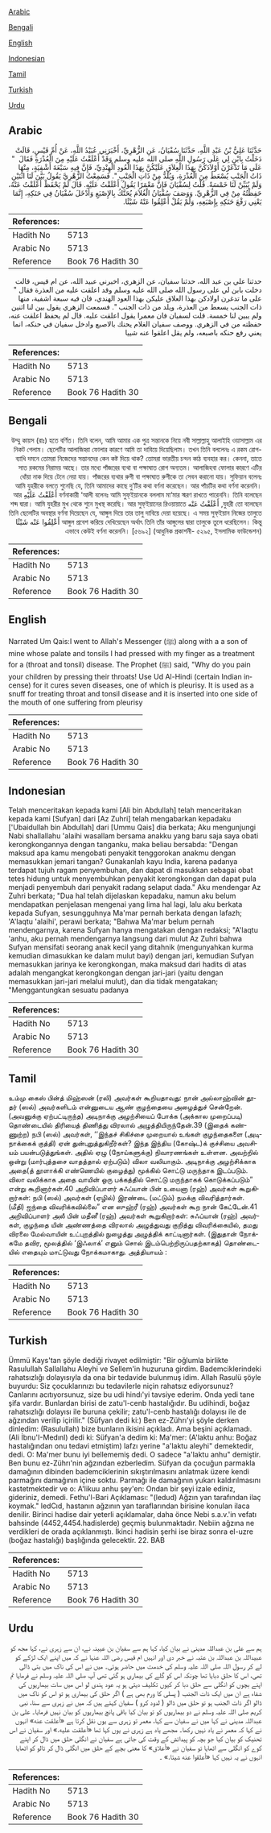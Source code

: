 [Arabic](#arabic)

[Bengali](#bengali)

[English](#english)

[Indonesian](#indonesian)

[Tamil](#tamil)

[Turkish](#turkish)

[Urdu](#urdu)

## Arabic


<div dir="rtl" lang="ar" style={{fontSize:'larger',backgroundColor:'#f8f9fa',padding:20}}>
حَدَّثَنَا عَلِيُّ بْنُ عَبْدِ اللَّهِ، حَدَّثَنَا سُفْيَانُ، عَنِ الزُّهْرِيِّ، أَخْبَرَنِي عُبَيْدُ اللَّهِ، عَنْ أُمِّ قَيْسٍ، قَالَتْ دَخَلْتُ بِابْنٍ لِي عَلَى رَسُولِ اللَّهِ صلى الله عليه وسلم وَقَدْ أَعْلَقْتُ عَلَيْهِ مِنَ الْعُذْرَةِ فَقَالَ ‏ "‏ عَلَى مَا تَدْغَرْنَ أَوْلاَدَكُنَّ بِهَذَا الْعِلاَقِ عَلَيْكُنَّ بِهَذَا الْعُودِ الْهِنْدِيِّ، فَإِنَّ فِيهِ سَبْعَةَ أَشْفِيَةٍ، مِنْهَا ذَاتُ الْجَنْبِ يُسْعَطُ مِنَ الْعُذْرَةِ، وَيُلَدُّ مِنْ ذَاتِ الْجَنْبِ ‏"‏‏.‏ فَسَمِعْتُ الزُّهْرِيَّ يَقُولُ بَيَّنَ لَنَا اثْنَيْنِ وَلَمْ يُبَيِّنْ لَنَا خَمْسَةً‏.‏ قُلْتُ لِسُفْيَانَ فَإِنَّ مَعْمَرًا يَقُولُ أَعْلَقْتُ عَلَيْهِ‏.‏ قَالَ لَمْ يَحْفَظْ أَعْلَقْتُ عَنْهُ، حَفِظْتُهُ مِنْ فِي الزُّهْرِيِّ‏.‏ وَوَصَفَ سُفْيَانُ الْغُلاَمَ يُحَنَّكُ بِالإِصْبَعِ وَأَدْخَلَ سُفْيَانُ فِي حَنَكِهِ، إِنَّمَا يَعْنِي رَفْعَ حَنَكِهِ بِإِصْبَعِهِ، وَلَمْ يَقُلْ أَعْلِقُوا عَنْهُ شَيْئًا‏.‏
</div>
<div style={{backgroundColor:'#f8f9fa',padding:20, marginBottom: 10}}><table> <thead> <tr> <th>References:</th> <th></th> </tr> </thead> <tbody><tr><td>Hadith No</td><td>5713</td></tr><tr><td>Arabic No</td><td>5713</td></tr><tr><td>Reference</td><td>Book 76 Hadith 30</td></tr></tbody></table></div>


<div dir="rtl" lang="ar" style={{fontSize:'larger',backgroundColor:'#f8f9fa',padding:20}}>
حدثنا علي بن عبد الله، حدثنا سفيان، عن الزهري، اخبرني عبيد الله، عن ام قيس، قالت دخلت بابن لي على رسول الله صلى الله عليه وسلم وقد اعلقت عليه من العذرة فقال " على ما تدغرن اولادكن بهذا العلاق عليكن بهذا العود الهندي، فان فيه سبعة اشفية، منها ذات الجنب يسعط من العذرة، ويلد من ذات الجنب ". فسمعت الزهري يقول بين لنا اثنين ولم يبين لنا خمسة. قلت لسفيان فان معمرا يقول اعلقت عليه. قال لم يحفظ اعلقت عنه، حفظته من في الزهري. ووصف سفيان الغلام يحنك بالاصبع وادخل سفيان في حنكه، انما يعني رفع حنكه باصبعه، ولم يقل اعلقوا عنه شييا
</div>
<div style={{backgroundColor:'#f8f9fa',padding:20, marginBottom: 10}}><table> <thead> <tr> <th>References:</th> <th></th> </tr> </thead> <tbody><tr><td>Hadith No</td><td>5713</td></tr><tr><td>Arabic No</td><td>5713</td></tr><tr><td>Reference</td><td>Book 76 Hadith 30</td></tr></tbody></table></div>

## Bengali


<div dir="rtl" lang="bn" style={{fontSize:'larger',backgroundColor:'#f8f9fa',padding:20}}>
উম্মু কায়স (রাঃ) হতে বর্ণিত। তিনি বলেন, আমি আমার এক পুত্র সন্তানকে নিয়ে নবী সাল্লাল্লাহু আলাইহি ওয়াসাল্লাম এর নিকট গেলাম। ছেলেটির আলাজিহ্বা ফোলার কারণে আমি তা দাবিয়ে দিয়েছিলাম। তখন তিনি বললেনঃ এ রকম রোগ-ব্যাধি দমনে তোমরা নিজেদের সন্তানদের কেন কষ্ট দিয়ে থাক? তোমরা ভারতীয় চন্দন কাঠ ব্যবহার কর। কেননা, তাতে সাত রকমের নিরাময় আছে। তার মধ্যে পাঁজরের ব্যথা বা পক্ষাঘাত রোগ অন্যতম। আলাজিহবা ফোলার কারণে এটির ধোঁয়া নাক দিয়ে টেনে নেয়া যায়। পাঁজরের ব্যথার রুগী বা পক্ষাঘাত রুগীকে তা সেবন করানো যায়। সুফিয়ান বলেনঃ আমি যুহরীকে বলতে শুনেছি যে, তিনি আমাদের কাছে দু’টির কথা বর্ণনা করেছেন। আর পাঁচটির কথা বর্ণনা করেননি। বর্ণনাকারী ‘আলী বলেনঃ আমি সুফ্ইয়ানকে বললাম মা‘মার স্মরণ রাখতে পারেননি। তিনি বলেছেন أَعْلَقْتُ عَلَيْهِ আর যুহরী তো বলেছেন, أَعْلَقْتُ عَنْه শব্দ দ্বারা। আমি যুহরীর মুখ থেকে শুনে মুখস্থ করেছি। আর সুফ্ইয়ানের রিওয়ায়াতে তিনি ছেলেটির অবস্থার বর্ণনা দিয়েছেন যে, আঙ্গুল দিয়ে তার তালু দাবিয়ে দেয়া হয়েছে। এ সময় সুফ্ইয়ান নিজের তালুতে আঙ্গুল প্রবেশ করিয়ে দেখিয়েছেন অর্থাৎ তিনি তাঁর আঙ্গুলের দ্বারা তালুকে তুলে ধরেছিলেন। কিন্তু أَعْلِقُوا عَنْه شَيْئًا এভাবে কেউই বর্ণনা করেননি। [৫৬৯২] (আধুনিক প্রকাশনী- ৫২৯৫, ইসলামিক ফাউন্ডেশন)
</div>
<div style={{backgroundColor:'#f8f9fa',padding:20, marginBottom: 10}}><table> <thead> <tr> <th>References:</th> <th></th> </tr> </thead> <tbody><tr><td>Hadith No</td><td>5713</td></tr><tr><td>Arabic No</td><td>5713</td></tr><tr><td>Reference</td><td>Book 76 Hadith 30</td></tr></tbody></table></div>

## English


<div dir="ltr" lang="en" style={{fontSize:'larger',backgroundColor:'#f8f9fa',padding:20}}>
Narrated Um Qais:I went to Allah's Messenger (ﷺ) along with a a son of mine whose palate and tonsils I had pressed with my finger as a treatment for a (throat and tonsil) disease. The Prophet (ﷺ) said, "Why do you pain your children by pressing their throats! Use Ud Al-Hindi (certain Indian incense) for it cures seven diseases, one of which is pleurisy. It is used as a snuff for treating throat and tonsil disease and it is inserted into one side of the mouth of one suffering from pleurisy
</div>
<div style={{backgroundColor:'#f8f9fa',padding:20, marginBottom: 10}}><table> <thead> <tr> <th>References:</th> <th></th> </tr> </thead> <tbody><tr><td>Hadith No</td><td>5713</td></tr><tr><td>Arabic No</td><td>5713</td></tr><tr><td>Reference</td><td>Book 76 Hadith 30</td></tr></tbody></table></div>

## Indonesian


<div dir="ltr" lang="id" style={{fontSize:'larger',backgroundColor:'#f8f9fa',padding:20}}>
Telah menceritakan kepada kami [Ali bin Abdullah] telah menceritakan kepada kami [Sufyan] dari [Az Zuhri] telah mengabarkan kepadaku ['Ubaidullah bin Abdullah] dari [Ummu Qais] dia berkata; Aku mengunjungi Nabi shallallahu 'alaihi wasallam bersama anakku yang baru saja saya obati kerongkongannya dengan tanganku, maka beliau bersabda: "Dengan maksud apa kamu mengobati penyakit tenggorokan anakmu dengan memasukkan jemari tangan? Gunakanlah kayu India, karena padanya terdapat tujuh ragam penyembuhan, dan dapat di masukkan sebagai obat tetes hidung untuk menyembuhkan penyakit kerongkongan dan dapat pula menjadi penyembuh dari penyakit radang selaput dada." Aku mendengar Az Zuhri berkata; "Dua hal telah dijelaskan kepadaku, namun aku belum mendapatkan penjelasan mengenai yang lima hal lagi, lalu aku berkata kepada Sufyan, sesungguhnya Ma'mar pernah berkata dengan lafazh; 'A'laqtu 'alaihi', perawi berkata; "Bahwa Ma'mar belum pernah mendengarnya, karena Sufyan hanya mengatakan dengan redaksi; "A'laqtu 'anhu, aku pernah mendengarnya langsung dari mulut Az Zuhri bahwa Sufyan mensifati seorang anak kecil yang ditahnik (mengunyahkan kurma kemudian dimasukkan ke dalam mulut bayi) dengan jari, kemudian Sufyan memasukkan jarinya ke kerongkongan, maka maksud dari hadits di atas adalah mengangkat kerongkongan dengan jari-jari (yaitu dengan memasukkan jari-jari melalui mulut), dan dia tidak mengatakan; "Menggantungkan sesuatu padanya
</div>
<div style={{backgroundColor:'#f8f9fa',padding:20, marginBottom: 10}}><table> <thead> <tr> <th>References:</th> <th></th> </tr> </thead> <tbody><tr><td>Hadith No</td><td>5713</td></tr><tr><td>Arabic No</td><td>5713</td></tr><tr><td>Reference</td><td>Book 76 Hadith 30</td></tr></tbody></table></div>

## Tamil


<div dir="ltr" lang="ta" style={{fontSize:'larger',backgroundColor:'#f8f9fa',padding:20}}>
உம்மு கைஸ் பின்த் மிஹ்ஸன் (ரலி) அவர்கள் கூறியதாவது: நான் அல்லாஹ்வின் தூதர் (ஸல்) அவர்களிடம் என்னுடைய ஆண் குழந்தையை அழைத்துச் சென்றேன். (அவனுக்கு ஏற்பட்டிருந்த) அடிநாக்கு அழற்சியைப் போக்க (அக்கால முறைப்படி) தொண்டையில் திரியைத் திணித்து விரலால் அழுத்தியிருந்தேன்.39 (இதைக் கண்ணுற்ற) நபி (ஸல்) அவர்கள், ‘‘இந்தச் சிகிச்சை முறையால் உங்கள் குழந்தைகளை (அடிநாக்கைக் குத்தி) ஏன் துன்புறுத்துகிறீர்கள்? இந்த இந்திய (கோஷ்ட)க் குச்சியை அவசியம் பயன்படுத்துங்கள். அதில் ஏழு (நோய்களுக்கு) நிவாரணங்கள் உள்ளன. அவற்றில் ஒன்று (மார்புத்தசை வாதத்தால் ஏற்படும்) விலா வலியாகும். அடிநாக்கு அழற்சிக்காக அதை(த் தூளாக்கி எண்ணெயில் குழைத்து) மூக்கில் சொட்டு மருந்தாக இடப்படும். விலா வலிக்காக அதை வாயின் ஒரு பக்கத்தில் சொட்டு மருந்தாகக் கொடுக்கப்படும்” என்று கூறினார்கள்.40 அறிவிப்பாளர் சுஃப்யான் பின் உயைனா (ரஹ்) அவர்கள் கூறுகிறார்கள்: நபி (ஸல்) அவர்கள் (ஏழில்) இரண்டை (மட்டும்) நமக்கு விவரித்தார்கள். (மீதி) ஐந்தை விவரிக்கவில்லை” என ஸுஹ்ரீ (ரஹ்) அவர்கள் கூற நான் கேட்டேன்.41 அறிவிப்பாளர் அலீ பின் மதீனீ (ரஹ்) அவர்கள் கூறுகிறார்கள்: சுஃப்யான் (ரஹ்) அவர்கள், குழந்தை யின் அண்ணத்தை விரலால் அழுத்துவது குறித்து விவரிக்கையில், தமது விரலை மேல்வாயின் உட்புறத்தில் நுழைத்து அழுத்திக் காட்டினார்கள். (இதுதான் நோக்கமே தவிர, மூலத்தில் ‘இஃலாக்’ எனும் சொல் இடம்பெற்றிருப்பதற்காகத்) தொண்டையில் எதையும் மாட்டுவது நோக்கமாகாது. அத்தியாயம் :
</div>
<div style={{backgroundColor:'#f8f9fa',padding:20, marginBottom: 10}}><table> <thead> <tr> <th>References:</th> <th></th> </tr> </thead> <tbody><tr><td>Hadith No</td><td>5713</td></tr><tr><td>Arabic No</td><td>5713</td></tr><tr><td>Reference</td><td>Book 76 Hadith 30</td></tr></tbody></table></div>

## Turkish


<div dir="ltr" lang="tr" style={{fontSize:'larger',backgroundColor:'#f8f9fa',padding:20}}>
Ümmü Kays'tan şöyle dediği rivayet edilmiştir: "Bir oğlumla birlikte Rasulullah Sallallahu Aleyhi ve Sellem'in huzuruna girdim. Bademciklerindeki rahatsızlığı dolayısıyla da ona bir tedavide bulunmuş idim. Allah Rasulü şöyle buyurdu: Siz çocuklarınızı bu tedavilerle niçin rahatsız ediyorsunuz? Canlarını acıtıyorsunuz, size bu udi hindı'yi tavsiye ederim. Onda yedi tane şifa vardır. Bunlardan birisi de zatu'l-cenb hastalığıdır. Bu udihindi, boğaz rahatsızlığı dolayısı ile buruna çekilir; zatu'l-cenb hastalığı dolayısı ile de ağzından verilip içirilir." (Süfyan dedi ki:) Ben ez-Zührı'yi şöyle derken dinledim: (Rasulullah) bize bunların ikisini açıkladı. Ama beşini açıklamadı. (Ali İbnu'I-Medınl) dedi ki: Süfyan'a dedim ki: Ma'mer: (A'laktu anhu: Boğaz hastalığından onu tedavi etmiştim) lafzı yerine "a'laktu aleyhi" demektedir, dedi. O: Ma'mer bunu iyi bellememiş dedi. O sadece "a'laktu anhu" demiştir. Ben bunu ez-Zührı'nin ağzından ezberledim. Süfyan da çocuğun parmakla damağının dibinden bademciklerinin sıkıştırılmasını anlatmak üzere kendi parmağını damağının içine soktu. Parmağı ile damağının yukarı kaldırılmasını kastetmektedir ve o: A'likuu anhu şey'en: Ondan bir şeyi izale ediniz, gideriniz, demedi. Fethu'l-Bari Açıklaması: "(ledud) Ağzın yan tarafından ilaç koymak." ledCıd, hastanın ağzının yan taraflarından birisine konulan ilaca denilir. Birinci hadise dair yeterli açıklamalar, daha önce Nebi s.a.v.'in vefatı bahsinde (4452,4454.hadislerde) geçmiş bulunmaktadır. Nebiin ağzına ne verdikleri de orada açıklanmıştı. İkinci hadisin şerhi ise biraz sonra el-uzre (boğaz hastalığı) başlığında gelecektir. 22. BAB
</div>
<div style={{backgroundColor:'#f8f9fa',padding:20, marginBottom: 10}}><table> <thead> <tr> <th>References:</th> <th></th> </tr> </thead> <tbody><tr><td>Hadith No</td><td>5713</td></tr><tr><td>Arabic No</td><td>5713</td></tr><tr><td>Reference</td><td>Book 76 Hadith 30</td></tr></tbody></table></div>

## Urdu


<div dir="rtl" lang="ur" style={{fontSize:'larger',backgroundColor:'#f8f9fa',padding:20}}>
ہم سے علی بن عبداللہ مدینی نے بیان کیا، کہا ہم سے سفیان بن عیینہ نے، ان سے زہری نے، کہا مجھ کو عبیداللہ بن عبداللہ بن عتبہ نے خبر دی اور انہیں ام قیس رضی اللہ عنہا نے کہ میں اپنے ایک لڑکے کو لے کر رسول اللہ صلی اللہ علیہ وسلم کی خدمت میں حاضر ہوئی۔ میں نے اس کی ناک میں بتی ڈالی تھی، اس کا حلق دبایا تھا چونکہ اس کو گلے کی بیماری ہو گئی تھی آپ صلی اللہ علیہ وسلم نے فرمایا تم اپنے بچوں کو انگلی سے حلق دبا کر کیوں تکلیف دیتی ہو یہ عود ہندی لو اس میں سات بیماریوں کی شفاء ہے ان میں ایک ذات الجنب ( پسلی کا ورم بھی ہے ) اگر حلق کی بیماری ہو تو اس کو ناک میں ڈالو اگر ذات الجنب ہو تو حلق میں ڈالو ( لدود کرو ) سفیان کہتے ہیں کہ میں نے زہری سے سنا، نبی کریم صلی اللہ علیہ وسلم نے دو بیماریوں کو تو بیان کیا باقی پانچ بیماریوں کو بیان نہیں فرمایا۔ علی بن عبداللہ مدینی نے کہا میں نے سفیان سے کہا، معمر تو زہری سے یوں نقل کرتا ہے «أعلقت عنه» انہوں نے کہا کہ معمر نے یاد نہیں رکھا۔ مجھے یاد ہے زہری نے یوں کہا تھا «أعلقت عليه‏.‏» اور سفیان نے اس تحنیک کو بیان کیا جو بچہ کو پیدائش کے وقت کی جاتی ہے سفیان نے انگلی حلق میں ڈال کر اپنے کوے کو انگلی سے اٹھایا تو سفیان نے «أعلاق» کا معنی بچے کے حلق میں انگلی ڈال کر تالو کو اٹھایا انہوں نے یہ نہیں کہا «أعلقوا عنه شيئا‏.‏» ۔
</div>
<div style={{backgroundColor:'#f8f9fa',padding:20, marginBottom: 10}}><table> <thead> <tr> <th>References:</th> <th></th> </tr> </thead> <tbody><tr><td>Hadith No</td><td>5713</td></tr><tr><td>Arabic No</td><td>5713</td></tr><tr><td>Reference</td><td>Book 76 Hadith 30</td></tr></tbody></table></div>